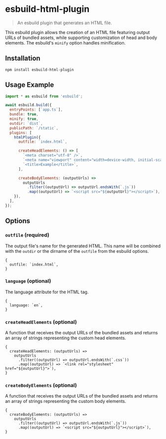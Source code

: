 # esbuild-html-plugin

> An esbuild plugin that generates an HTML file.

This esbuild plugin allows the creation of an HTML file featuring output URLs of
bundled assets, while supporting customization of head and body elements. The
esbuild's `minify` option handles minification.

## Installation

```
npm install esbuild-html-plugin
```

## Usage Example

```js
import * as esbuild from 'esbuild';

await esbuild.build({
  entryPoints: [`app.ts`],
  bundle: true,
  minify: true,
  outdir: `dist`,
  publicPath: `/static`,
  plugins: [
    htmlPlugin({
      outfile: `index.html`,

      createHeadElements: () => [
        `<meta charset="utf-8" />`,
        `<meta name="viewport" content="width=device-width, initial-scale=1" />`,
        `<title>Example</title>`,
      ],

      createBodyElements: (outputUrls) =>
        outputUrls
          .filter((outputUrl) => outputUrl.endsWith(`.js`))
          .map((outputUrl) => `<script src="${outputUrl}"></script>`),
    }),
  ],
});
```

## Options

### `outfile` (required)

The output file's name for the generated HTML. This name will be combined with
the `outdir` or the dirname of the `outfile` from the esbuild options.

```
{
  outfile: `index.html`,
}
```

### `language` (optional)

The language attribute for the HTML tag.

```
{
  language: `en`,
}
```

### `createHeadElements` (optional)

A function that receives the output URLs of the bundled assets and returns an
array of strings representing the custom head elements.

```
{
  createHeadElements: (outputUrls) =>
    outputUrls
      .filter((outputUrl) => outputUrl.endsWith(`.css`))
      .map((outputUrl) => `<link rel="stylesheet" href="${outputUrl}">`),
}
```

### `createBodyElements` (optional)

A function that receives the output URLs of the bundled assets and returns an
array of strings representing the custom body elements.

```
{
  createBodyElements: (outputUrls) =>
    outputUrls
      .filter((outputUrl) => outputUrl.endsWith(`.js`))
      .map((outputUrl) => `<script src="${outputUrl}"></script>`),
}
```
